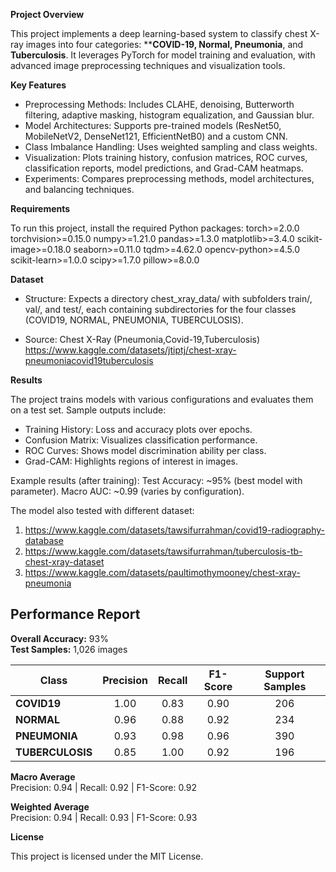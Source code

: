 **Project Overview**

This project implements a deep learning-based system to classify chest X-ray images into four categories: ****COVID-19, Normal, Pneumonia**, and **Tuberculosis**. It leverages PyTorch for model training and evaluation, with advanced image preprocessing techniques and visualization tools.

**Key Features**

- Preprocessing Methods: Includes CLAHE, denoising, Butterworth filtering, adaptive masking, histogram equalization, and Gaussian blur.
- Model Architectures: Supports pre-trained models (ResNet50, MobileNetV2, DenseNet121, EfficientNetB0) and a custom CNN.
- Class Imbalance Handling: Uses weighted sampling and class weights.
- Visualization: Plots training history, confusion matrices, ROC curves, classification reports, model predictions, and Grad-CAM heatmaps.
- Experiments: Compares preprocessing methods, model architectures, and balancing techniques.

**Requirements**

To run this project, install the required Python packages:
torch>=2.0.0 torchvision>=0.15.0 numpy>=1.21.0 pandas>=1.3.0 matplotlib>=3.4.0 scikit-image>=0.18.0 seaborn>=0.11.0 tqdm>=4.62.0 opencv-python>=4.5.0 scikit-learn>=1.0.0 scipy>=1.7.0 pillow>=8.0.0

**Dataset**

- Structure: Expects a directory chest_xray_data/ with subfolders train/, val/, and test/, each containing subdirectories for the four classes (COVID19, NORMAL, PNEUMONIA, TUBERCULOSIS).

- Source: Chest X-Ray (Pneumonia,Covid-19,Tuberculosis)
   https://www.kaggle.com/datasets/jtiptj/chest-xray-pneumoniacovid19tuberculosis

**Results**

The project trains models with various configurations and evaluates them on a test set. Sample outputs include:

- Training History: Loss and accuracy plots over epochs.
- Confusion Matrix: Visualizes classification performance.
- ROC Curves: Shows model discrimination ability per class.
- Grad-CAM: Highlights regions of interest in images.

Example results (after training):
Test Accuracy: ~95% (best model with parameter).
Macro AUC: ~0.99 (varies by configuration).

The model also tested with different dataset:
1. https://www.kaggle.com/datasets/tawsifurrahman/covid19-radiography-database
2. https://www.kaggle.com/datasets/tawsifurrahman/tuberculosis-tb-chest-xray-dataset
3. https://www.kaggle.com/datasets/paultimothymooney/chest-xray-pneumonia

## Performance Report
**Overall Accuracy:** 93%  
**Test Samples:** 1,026 images  

| Class          | Precision | Recall | F1-Score | Support Samples |
|----------------|:---------:|:------:|:--------:|:---------------:|
| **COVID19**    | 1.00      | 0.83   | 0.90     | 206             |
| **NORMAL**     | 0.96      | 0.88   | 0.92     | 234             |
| **PNEUMONIA**  | 0.93      | 0.98   | 0.96     | 390             |
| **TUBERCULOSIS** | 0.85    | 1.00   | 0.92     | 196             |

**Macro Average**  
Precision: 0.94 | Recall: 0.92 | F1-Score: 0.92  

**Weighted Average**  
Precision: 0.94 | Recall: 0.93 | F1-Score: 0.93  

**License**

This project is licensed under the MIT License.

